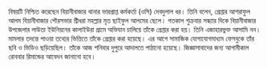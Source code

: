 বিষয়টি নিশ্চিত করেছেন বিয়ানীবাজার থানার ভারপ্রাপ্ত কর্মকর্তা (ওসি) দেবদুলাল ধর। তিনি বলেন, গ্রেপ্তার আশরাফুল আলম বিয়ানীবাজার পৌরসভার শ্রীধরা মহল্লার মৃত ছাইফুল আলমের ছেলে। গতকাল শুক্রবার সন্ধ্যার দিকে বিয়ানীবাজার উপজেলার লাউতা ইউনিয়নের কালাইউরা গ্রামে অভিযান চালিয়ে তাঁকে গ্রেপ্তার করা হয়। তিনি এজাহারভুক্ত আসামি নন। মামলার তদন্তে পাওয়া তথ্যের ভিত্তিতে তাঁকে গ্রেপ্তার করা হয়েছে। এর আগে সামাজিক যোগাযোগমাধ্যম ফেসবুকে তাঁর ছবি ও ভিডিও ছড়িয়েছিল। তাঁকে আজ শনিবার দুপুরে আদালতে পাঠানো হয়েছে। জিজ্ঞাসাবাদের জন্য আগামীকাল রোববার রিমান্ডের আবেদন জানানো হবে।
